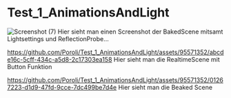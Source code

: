 # Test_1_AnimationsAndLight
![Screenshot (7)](https://github.com/Poroli/Test_1_AnimationsAndLight/assets/95571352/d13ce656-6721-4a1d-a053-71ed566fe2df)
Hier sieht man einen Screenshot der BakedScene mitsamt Lightsettings und ReflectionProbe...

https://github.com/Poroli/Test_1_AnimationsAndLight/assets/95571352/abcde16c-5cff-434c-a5d8-2c17303ea158
Hier sieht man die RealtimeScene mit Button Funktion

https://github.com/Poroli/Test_1_AnimationsAndLight/assets/95571352/01267223-d1d9-47fd-9cce-7dc499be7d4e
Hier sieht man die Beaked Scene
